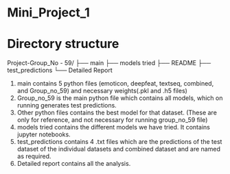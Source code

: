 ﻿# Mini_Project_1
# Directory structure

Project-Group_No - 59/
├── main
├── models tried
├── README
├── test_predictions
└── Detailed Report

1. main contains 5 python files (emoticon, deepfeat, textseq, combined, and Group_no_59) and necessary weights(.pkl and .h5 files) 
2. Group_no_59 is the main python file which contains all models, which on running generates test predictions. 
3. Other python files contains the best model for that dataset. (These are only for reference, and not necessary for running group_no_59 file)
4. models tried contains the different models we have tried. It contains jupyter notebooks. 
5. test_predictions contains 4 .txt files which are the predictions of the test dataset of the individual datasets and combined dataset and are named as required.
6. Detailed report contains all the analysis. 

